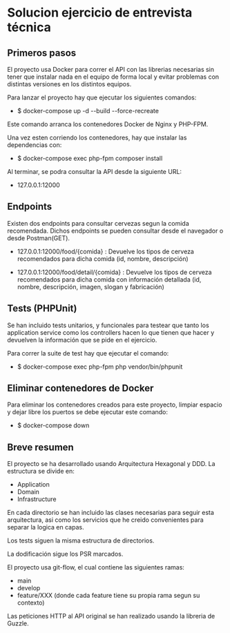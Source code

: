 # Solucion ejercicio de entrevista técnica

## Primeros pasos 

El proyecto usa Docker para correr el API con las librerias necesarias 
sin tener que instalar nada en el equipo de forma local y evitar problemas con
distintas versiones en los distintos equipos.

Para lanzar el proyecto hay que ejecutar los siguientes comandos:

- $ docker-compose up -d --build --force-recreate

Este comando arranca los contenedores Docker de Nginx y PHP-FPM.

Una vez esten corriendo los contenedores, hay que instalar las dependencias con:
- $ docker-compose exec php-fpm composer install

Al terminar, se podra consultar la API desde la siguiente URL:
- 127.0.0.1:12000

## Endpoints

Existen dos endpoints para consultar cervezas segun la comida recomendada.
Dichos endpoints se pueden consultar desde el navegador o desde Postman(GET).

- 127.0.0.1:12000/food/{comida} : Devuelve los tipos de cerveza recomendados para dicha comida (id, nombre, descripción)

- 127.0.0.1:12000/food/detail/{comida} : Devuelve los tipos de cerveza recomendados para dicha comida con información detallada (id, nombre, descripción, imagen, slogan y fabricación)

## Tests (PHPUnit)
Se han incluido tests unitarios, y funcionales para testear que tanto los application service como los controllers hacen lo que tienen que hacer y devuelven la información que se pide en el ejercicio.

Para correr la suite de test hay que ejecutar el comando:

- $ docker-compose exec php-fpm php vendor/bin/phpunit

## Eliminar contenedores de Docker

Para eliminar los contenedores creados para este proyecto, limpiar espacio y dejar libre los puertos se debe ejecutar este comando:

- $ docker-compose down

## Breve resumen 
El proyecto se ha desarrollado usando Arquitectura Hexagonal y DDD. La estructura se divide en:
- Application
- Domain
- Infrastructure

En cada directorio se han incluido las clases necesarias para seguir esta arquitectura, asi como los servicios que he creido convenientes 
para separar la logica en capas.

Los tests siguen la misma estructura de directorios.

La dodificación sigue los PSR marcados.

El proyecto usa git-flow, el cual contiene las siguientes ramas:

- main 
- develop
- feature/XXX (donde cada feature tiene su propia rama segun su contexto)

Las peticiones HTTP al API original se han realizado usando la libreria de Guzzle.